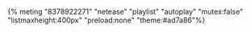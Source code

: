 {% meting "8378922271" "netease" "playlist" "autoplay" "mutex:false" "listmaxheight:400px" "preload:none" "theme:#ad7a86"%}
